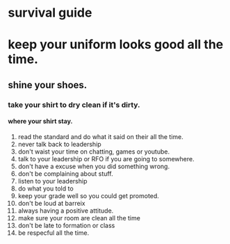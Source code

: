 # survival guide
# keep your uniform looks good all the time.
## shine your shoes.
### take your shirt to dry clean if it's dirty.
#### where your shirt stay.
1. read the standard and do what it said on their all the time. 
2. never talk back to leadership
3. don't waist your time on chatting, games or youtube.
4. talk to your leadership or RFO if you are going to somewhere.
5. don't have a excuse when you did something wrong.
6. don't be complaining about stuff.
7. listen to your leadership
8. do what you told to
9. keep your grade well so you could get promoted.
10. don't be loud at barreix
11. always having a positive attitude.
12. make sure your room are clean all the time
13. don't be late to formation or class
14. be respecful all the time.